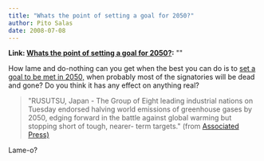 ```yaml
---
title: "Whats the point of setting a goal for 2050?"
author: Pito Salas
date: 2008-07-08
---
```


**Link: [Whats the point of setting a goal for 2050?](None):** ""

How lame and do-nothing can you get when the best you can do is to [set a goal
to be met in
2050,](<http://news.yahoo.com/s/ap/20080708/ap_on_re_as/g8_climate_change>)
when probably most of the signatories will be dead and gone? Do you think it
has any effect on anything real?

> "RUSUTSU, Japan - The Group of Eight leading industrial nations on Tuesday
> endorsed halving world emissions of greenhouse gases by 2050, edging forward
> in the battle against global warming but stopping short of tough, nearer-
> term targets." (from [Associated
> Press)](<http://news.yahoo.com/s/ap/20080708/ap_on_re_as/g8_climate_change>)

Lame-o?


